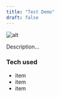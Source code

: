 ```yaml
---
title: "Test Demo"
draft: false
---
```


![alt](//via.placeholder.com/640x150)

Description...

### Tech used

* item
* item
* item
